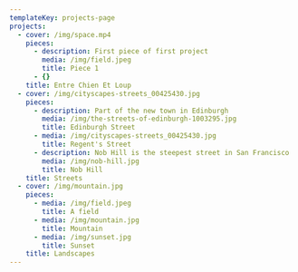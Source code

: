 ```yaml
---
templateKey: projects-page
projects:
  - cover: /img/space.mp4
    pieces:
      - description: First piece of first project
        media: /img/field.jpeg
        title: Piece 1
      - {}
    title: Entre Chien Et Loup
  - cover: /img/cityscapes-streets_00425430.jpg
    pieces:
      - description: Part of the new town in Edinburgh
        media: /img/the-streets-of-edinburgh-1003295.jpg
        title: Edinburgh Street
      - media: /img/cityscapes-streets_00425430.jpg
        title: Regent's Street
      - description: Nob Hill is the steepest street in San Francisco
        media: /img/nob-hill.jpg
        title: Nob Hill
    title: Streets
  - cover: /img/mountain.jpg
    pieces:
      - media: /img/field.jpeg
        title: A field
      - media: /img/mountain.jpg
        title: Mountain
      - media: /img/sunset.jpg
        title: Sunset
    title: Landscapes
---
```


